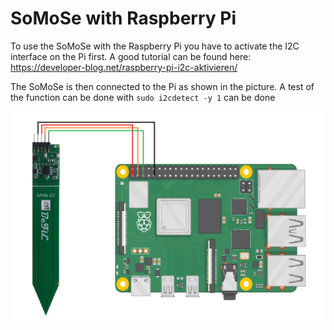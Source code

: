 # SoMoSe with Raspberry Pi

To use the SoMoSe with the Raspberry Pi you have to activate the I2C interface on the Pi first. A good tutorial can be found here:
https://developer-blog.net/raspberry-pi-i2c-aktivieren/

The SoMoSe is then connected to the Pi as shown in the picture. 
A test of the function can be done with
`sudo i2cdetect -y 1`
can be done

![wiring](SoMoSe_Raspi_Wiring.png?raw=true "wiring")

